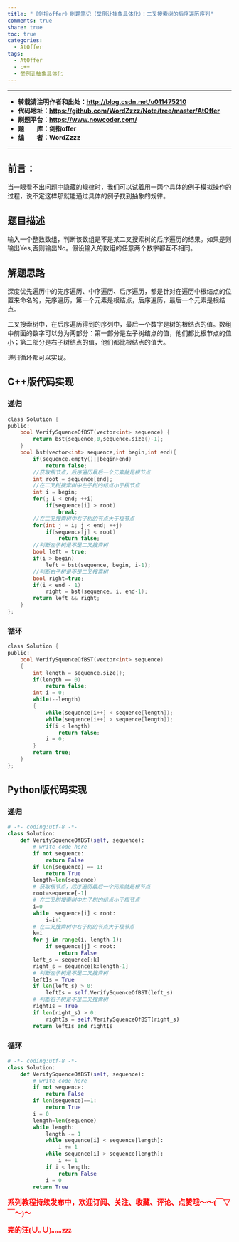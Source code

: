 ```yaml
---
title: "《剑指offer》刷题笔记（举例让抽象具体化）：二叉搜索树的后序遍历序列"
comments: true
share: true
toc: true
categories:
  - AtOffer
tags:
  - AtOffer
  - c++
  - 举例让抽象具体化
---
```


----------

- **转载请注明作者和出处：http://blog.csdn.net/u011475210**
- **代码地址：https://github.com/WordZzzz/Note/tree/master/AtOffer**
- **刷题平台：https://www.nowcoder.com/**
- **题&emsp;&emsp;库：剑指offer**
- **编&emsp;&emsp;者：WordZzzz**

----------

## 前言：

当一眼看不出问题中隐藏的规律时，我们可以试着用一两个具体的例子模拟操作的过程，说不定这样那就能通过具体的例子找到抽象的规律。

## 题目描述

输入一个整数数组，判断该数组是不是某二叉搜索树的后序遍历的结果。如果是则输出Yes,否则输出No。假设输入的数组的任意两个数字都互不相同。

## 解题思路

深度优先遍历中的先序遍历、中序遍历、后序遍历，都是针对在遍历中根结点的位置来命名的，先序遍历，第一个元素是根结点，后序遍历，最后一个元素是根结点。

二叉搜索树中，在后序遍历得到的序列中，最后一个数字是树的根结点的值。数组中前面的数字可以分为两部分：第一部分是左子树结点的值，他们都比根节点的值小；第二部分是右子树结点的值，他们都比根结点的值大。

递归循环都可以实现。

## C++版代码实现

### 递归

```c
class Solution {
public:
    bool VerifySquenceOfBST(vector<int> sequence) {
        return bst(sequence,0,sequence.size()-1);
    }
    bool bst(vector<int> sequence,int begin,int end){
        if(sequence.empty()||begin>end)
            return false;
        //获取根节点，后序遍历最后一个元素就是根节点
        int root = sequence[end];
        //在二叉树搜索树中左子树的结点小于根节点
        int i = begin;
        for(; i < end; ++i)
            if(sequence[i] > root)
                break;
        //在二叉搜索树中右子树的节点大于根节点
        for(int j = i; j < end; ++j)
            if(sequence[j] < root)
                return false;
        //判断左子树是不是二叉搜索树
        bool left = true;
        if(i > begin)
            left = bst(sequence, begin, i-1);
        //判断右子树是不是二叉搜索树
        bool right=true;
        if(i < end - 1)
            right = bst(sequence, i, end-1);
        return left && right;
    }
};
```

### 循环

```c
class Solution {
public:
    bool VerifySquenceOfBST(vector<int> sequence)
    {
        int length = sequence.size();
        if(length == 0)
            return false;
        int i = 0;
        while(--length)
        {
            while(sequence[i++] < sequence[length]);
            while(sequence[i++] > sequence[length]);
            if(i < length)
                return false;
            i = 0;
        }
        return true;
    }
};
```

## Python版代码实现

### 递归

```python
# -*- coding:utf-8 -*-
class Solution:
    def VerifySquenceOfBST(self, sequence):
        # write code here
        if not sequence:
            return False
        if len(sequence) == 1:
            return True
        length=len(sequence)
        # 获取根节点，后序遍历最后一个元素就是根节点
        root=sequence[-1]
        # 在二叉树搜索树中左子树的结点小于根节点
        i=0
        while  sequence[i] < root:
            i=i+1
        # 在二叉搜索树中右子树的节点大于根节点
        k=i
        for j in range(i, length-1):
            if sequence[j] < root:
                return False
        left_s = sequence[:k]
        right_s = sequence[k:length-1]
        # 判断左子树是不是二叉搜索树
        leftIs = True
        if len(left_s) > 0:
            leftIs = self.VerifySquenceOfBST(left_s)
        # 判断右子树是不是二叉搜索树
        rightIs = True
        if len(right_s) > 0:
            rightIs = self.VerifySquenceOfBST(right_s)
        return leftIs and rightIs
```

### 循环

```python
# -*- coding:utf-8 -*-
class Solution:
    def VerifySquenceOfBST(self, sequence):
        # write code here
        if not sequence:
            return False
        if len(sequence)==1:
            return True
        i = 0
        length=len(sequence)
        while length:
            length -= 1
            while sequence[i] < sequence[length]:
                i += 1
            while sequence[i] > sequence[length]:
                i += 1
            if i < length:
                return False
            i = 0
        return True
```


**<font color="red" size=3 face="仿宋">系列教程持续发布中，欢迎订阅、关注、收藏、评论、点赞哦～～(￣▽￣～)～</font>**

**<font color="red" size=3 face="仿宋">完的汪(∪｡∪)｡｡｡zzz</font>**